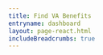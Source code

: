 ```yaml
---
title: Find VA Benefits
entryname: dashboard
layout: page-react.html
includeBreadcrumbs: true
---
```

